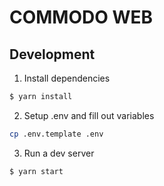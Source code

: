 # COMMODO WEB

## Development

1. Install dependencies

```bash
$ yarn install
```

2. Setup .env and fill out variables

```bash
cp .env.template .env
```

3. Run a dev server

```bash
$ yarn start
```
